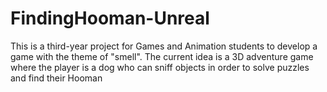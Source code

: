 # FindingHooman-Unreal
This is a third-year project for Games and Animation students to develop a game with the theme of "smell". The current idea is a 3D adventure game where the player is a dog who can sniff objects in order to solve puzzles and find their Hooman
